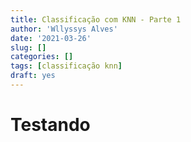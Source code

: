 ```yaml
---
title: Classificação com KNN - Parte 1
author: 'Wllyssys Alves'
date: '2021-03-26'
slug: []
categories: []
tags: [classificação knn]
draft: yes
---
```


# Testando
